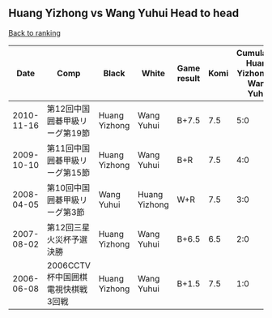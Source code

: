 ## Huang Yizhong vs Wang Yuhui Head to head

[Back to ranking](../../index.md)




| **Date** | **Comp** | **Black** | **White** | **Game result** | **Komi** | **Cumulative Huang Yizhong vs Wang Yuhui** | **Huang Yizhong streak** | **Wang Yuhui streak** | 
| --- | --- | --- | --- | --- | --- | --- | --- | --- |
| 2010-11-16 | 第12回中国囲碁甲級リーグ第19節 | Huang Yizhong | Wang Yuhui | B+7.5 | 7.5 | 5:0 | 5 | 0 | 
| 2009-10-10 | 第11回中国囲碁甲級リーグ第15節 | Huang Yizhong | Wang Yuhui | B+R | 7.5 | 4:0 | 4 | 0 | 
| 2008-04-05 | 第10回中国囲碁甲級リーグ第3節 | Wang Yuhui | Huang Yizhong | W+R | 7.5 | 3:0 | 3 | 0 | 
| 2007-08-02 | 第12回三星火災杯予選決勝 | Huang Yizhong | Wang Yuhui | B+6.5 | 6.5 | 2:0 | 2 | 0 | 
| 2006-06-08 | 2006CCTV杯中国囲棋電視快棋戦3回戦 | Huang Yizhong | Wang Yuhui | B+1.5 | 7.5 | 1:0 | 1 | 0 |




